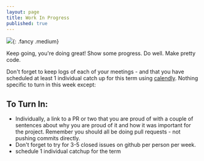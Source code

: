 ```yaml
---
layout: page
title: Work In Progress
published: true
---
```



![](https://media.giphy.com/media/26tneSGWphvmFlUju/giphy.gif){: .fancy .medium}

<!-- img/workinprogress.gif -->

Keep going, you're doing great!  Show some progress. Do well. Make pretty code.

Don't forget to keep logs of each of your meetings - and that you have scheduled at least 1 individual catch up for this term using [calendly](https://calendly.com/timofei/cs98).  Nothing specific to turn in this week except:

## To Turn In:
* Individually, a link to a PR or two that you are proud of with a couple of sentences about why you are proud of it and how it was important for the project.  Remember you should all be doing pull requests - not pushing commits directly.
* Don't forget to try for 3-5 closed issues on github per person per week.
* schedule 1 individual catchup for the term
